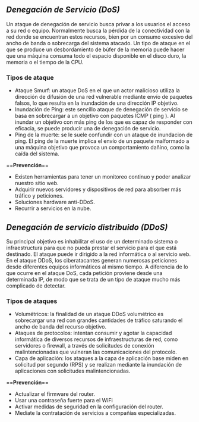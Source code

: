 
## *Denegación de Servicio (DoS)*

Un ataque de denegación de servicio busca privar a los usuarios el acceso a su red o equipo. Normalmente busca la pérdida de la conectividad con la red donde se encuentran estos recursos, bien por un consumo excesivo del ancho de banda o sobrecarga del sistema atacado. 
Un tipo de ataque en el que se produce un desbordamiento de búfer de la memoria puede hacer que una máquina consuma todo el espacio disponible en el disco duro, la memoria o el tiempo de la CPU.

### Tipos de ataque

- Ataque Smurf: un ataque DoS en el que un actor malicioso utiliza la dirección de difusión de una red vulnerable mediante envío de paquetes falsos, lo que resulta en la inundación de una dirección IP objetivo.
- Inundación de Ping: este sencillo ataque de denegación de servicio se basa en sobrecargar a un objetivo con paquetes ICMP ( ping ). Al inundar un objetivo con más ping de los que es capaz de responder con eficacia, se puede producir una de denegación de servicio.
- Ping de la muerte: se le suele confundir con un ataque de inundacion de ping. El ping de la muerte implica el envío de un paquete malformado a una máquina objetivo que provoca un comportamiento dañino, como la caída del sistema.

==**Prevención**==

- Existen herramientas para tener un monitoreo continuo y poder analizar nuestro sitio web.
- Adquirir nuevos servidores y dispositivos de red para absorber más tráfico y peticiones.
- Soluciones hardware anti-DDoS.
- Recurrir a servicios en la nube.

## *Denegación de servicio distribuido (DDoS)*

Su principal objetivo es inhabilitar el uso de un determinado sistema o infraestructura para que no pueda prestar el servicio para el que está destinado. El ataque puede ir dirigido a la red informática o al servicio web.
En el ataque DDoS, los ciberatacantes generan numerosas peticiones desde diferentes equipos informáticos al mismo tiempo. A diferencia de lo que ocurre en el ataque DoS, cada petición proviene desde una determinada IP, de modo que se trata de un tipo de ataque mucho más complicado de detectar.

### Tipos de ataques

- Volumétricos: la finalidad de un ataque DDoS volumétrico es sobrecargar una red con grandes cantidades de tráfico saturando el ancho de banda del recurso objetivo.
- Ataques de protocolos:  intentan consumir y agotar la capacidad informática de diversos recursos de infraestructuras de red,  como servidores o firewall, a través de solicitudes de conexión malintencionadas que vulneran las comunicaciones del protocolo.
- Capa de aplicación: los ataques a la capa de aplicación base miden en solicitud por segundo (RPS) y se realizan mediante la inundación de aplicaciones con solicitudes malintencionadas.

==**Prevención**==

- Actualizar el firmware del router.
- Usar una contraseña fuerte para el WiFi 
- Activar medidas de seguridad en la configuración del router.
- Mediate la contratación de servicios a compañías especializadas.